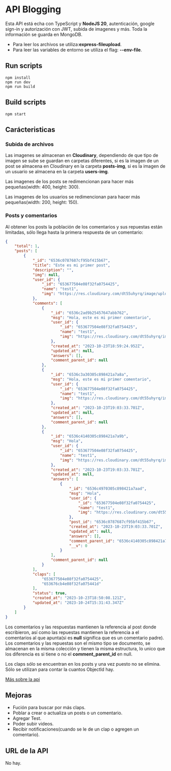 # API Blogging
Esta API está echa con TypeScript y **NodeJS 20**, autenticación, google sign-in y autorización con JWT, subida de imagenes y más. Toda la información se guarda en MongoDB.

- Para leer los archivos se utiliza:**express-fileupload**.
- Para leer las variables de entorno se utiliza el flag: **--env-file**.

## Run scripts
```NodeJS
npm install
npm run dev
npm run build
```

## Build scripts
```NodeJS
npm start
```

## Carácteristicas

### Subida de archivos
Las imagenes se almacenan en **Cloudinary**, dependiendo de que tipo de imagen se sube se guardan en carpetas diferentes, si es la imagen de un post se almacena en Cloudinary  en la carpeta **posts-img**, si es la imagen de un usuario se almacena en la carpeta **users-img**.

Las imagenes de los posts se redimencionan para hacer más pequeñas(width: 400, height: 300).

Las imagenes de los usuarios se redimencionan para hacer más pequeñas(width: 200, height: 150).

### Posts y comentarios
Al obtener los posts la población de los comentarios y sus repuestas están limitadas, sólo llega hasta la primera respuesta de un comentario:

```JSON
{
    "total": 1,
    "posts": [
        {
            "_id": "6536c0787687cf95bf415b67",
            "title": "Este es mi primer post",
            "description": "",
            "img": null,
            "user_id": {
                "_id": "653677504e08f32fa0754425",
                "name": "test1",
                "img": "https://res.cloudinary.com/dt55uhyrq/image/upload/c_pad,h_150,w_200/v1698158893/users-img/sjfzil8mmrwonktwnukj.jpg"
            },
            "comments": [
                {
                    "_id": "6536c2ad9b25457647abb762",
                    "msg": "Hola, este es mi primer comentario",
                    "user_id": {
                        "_id": "653677504e08f32fa0754425",
                        "name": "test1",
                        "img": "https://res.cloudinary.com/dt55uhyrq/image/upload/c_pad,h_150,w_200/v1698158893/users-img/sjfzil8mmrwonktwnukj.jpg"
                    },
                    "created_at": "2023-10-23T18:59:24.952Z",
                    "updated_at": null,
                    "answers": [],
                    "comment_parent_id": null
                },
                {
                    "_id": "6536c3a30305c898421a7a8a",
                    "msg": "Hola, este es mi primer comentario",
                    "user_id": {
                        "_id": "653677504e08f32fa0754425",
                        "name": "test1",
                        "img": "https://res.cloudinary.com/dt55uhyrq/image/upload/c_pad,h_150,w_200/v1698158893/users-img/sjfzil8mmrwonktwnukj.jpg"
                    },
                    "created_at": "2023-10-23T19:03:33.701Z",
                    "updated_at": null,
                    "answers": [],
                    "comment_parent_id": null
                },
                {
                    "_id": "6536c4140305c898421a7a9b",
                    "msg": "Hola",
                    "user_id": {
                        "_id": "653677504e08f32fa0754425",
                        "name": "test1",
                        "img": "https://res.cloudinary.com/dt55uhyrq/image/upload/c_pad,h_150,w_200/v1698158893/users-img/sjfzil8mmrwonktwnukj.jpg"
                    },
                    "created_at": "2023-10-23T19:03:33.701Z",
                    "updated_at": null,
                    "answers": [
                        {
                            "_id": "6536c4970305c898421a7aad",
                            "msg": "Hola",
                            "user_id": {
                                "_id": "653677504e08f32fa0754425",
                                "name": "test1",
                                "img": "https://res.cloudinary.com/dt55uhyrq/image/upload/c_pad,h_150,w_200/v1698158893/users-img/sjfzil8mmrwonktwnukj.jpg"
                            },
                            "post_id": "6536c0787687cf95bf415b67",
                            "created_at": "2023-10-23T19:03:33.701Z",
                            "updated_at": null,
                            "answers": [],
                            "comment_parent_id": "6536c4140305c898421a7a9b",
                            "__v": 0
                        }
                    ],
                    "comment_parent_id": null
                }
            ],
            "claps": [
                "653677504e08f32fa0754425",
                "653676cb4e08f32fa075441d"
            ],
            "status": true,
            "created_at": "2023-10-23T18:50:08.121Z",
            "updated_at": "2023-10-24T15:31:43.347Z"
        }
    ]
}
```

Los comentarios y las respuestas mantienen la referencia al post donde escribieron, así como las repuestas mantienen la referencia a el comentarios al que apunta(si es **null** significa que es un comentario padre). Los comentarios y las repuestas son el mismo tipo se documento, se almacenan en la misma colección y tienen la misma estructura, lo unico que los diferencia es si tiene o no el **comment_parent_id** en null.

Los claps sólo se encuentran en los posts y una vez puesto no se elimina. Sólo se utilizan para contar la cuantos ObjectId hay.

[Más sobre la api]("")

## Mejoras
- Fución para buscar por más claps.
- Poblar a crear o actualiza un posts o un comentario.
- Agregar Test.
- Poder subir videos.
- Recibir notificaciones(cuando se le de un clap o agregen un comentario).

## URL de la API
No hay.